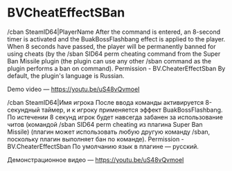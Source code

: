 # BVCheatEffectSBan
/cban SteamID64|PlayerName
After the command is entered, an 8-second timer is activated and the BuakBossFlashbang effect is applied to the player. When 8 seconds have passed, the player will be permanently banned for using cheats (by the /sban SID64 perm cheating command from the Super Ban Missile plugin (the plugin can use any other /sban command as the plugin performs a ban on command).
Permission - BV.СheaterEffectSban
By default, the plugin's language is Russian.

Demo video — https://youtu.be/uS48vQvmoeI

/cban SteamID64|Имя игрока
После ввода команды активируется 8-секундный таймер, и к игроку применяется эффект BuakBossFlashbang. По истечении 8 секунд игрок будет навсегда забанен за использование читов (командой /sban SID64 perm cheating из плагина Super Ban Missile) (плагин может использовать любую другую команду /sban, поскольку плагин выполняет бан по команде).
Permission - BV.СheaterEffectSban
По умолчанию язык в плагине — русский.

Демонстрационное видео — https://youtu.be/uS48vQvmoeI
